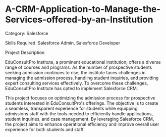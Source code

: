 # A-CRM-Application-to-Manage-the-Services-offered-by-an-Institution
Category: Salesforce

Skills Required: Salesforce Admin, Salesforce Developer

Project Description:

EduConsultPro Institute, a prominent educational institution, offers a diverse range of courses and programs. As the number of prospective students seeking admission continues to rise, the institute faces challenges in managing the admission process, handling student inquiries, and providing expert consulting services effectively. To overcome these challenges, EduConsultPro Institute has opted to implement Salesforce CRM.

This project focuses on optimizing the admission process for prospective students interested in EduConsultPro's offerings. The objective is to create a seamless, transparent experience for students while equipping admissions staff with the tools needed to efficiently handle applications, student inquiries, and case management. By leveraging Salesforce CRM, the project aims to enhance operational efficiency and improve overall user experience for both students and staff.
